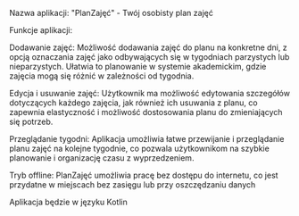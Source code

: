Nazwa aplikacji: "PlanZajęć" - Twój osobisty plan zajęć

Funkcje aplikacji:

Dodawanie zajęć: Możliwość dodawania zajęć do planu na konkretne dni, z opcją oznaczania zajęć jako odbywających się w tygodniach parzystych lub nieparzystych. Ułatwia to planowanie w systemie akademickim, gdzie zajęcia mogą się różnić w zależności od tygodnia.

Edycja i usuwanie zajęć: Użytkownik ma możliwość edytowania szczegółów dotyczących każdego zajęcia, jak również ich usuwania z planu, co zapewnia elastyczność i możliwość dostosowania planu do zmieniających się potrzeb.

Przeglądanie tygodni: Aplikacja umożliwia łatwe przewijanie i przeglądanie planu zajęć na kolejne tygodnie, co pozwala użytkownikom na szybkie planowanie i organizację czasu z wyprzedzeniem.

Tryb offline: PlanZajęć umożliwia pracę bez dostępu do internetu, co jest przydatne w miejscach bez zasięgu lub przy oszczędzaniu danych


Aplikacja będzie w języku Kotlin
